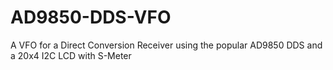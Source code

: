 # AD9850-DDS-VFO
A VFO for a Direct Conversion Receiver using the popular AD9850 DDS and a 20x4 I2C LCD with S-Meter
